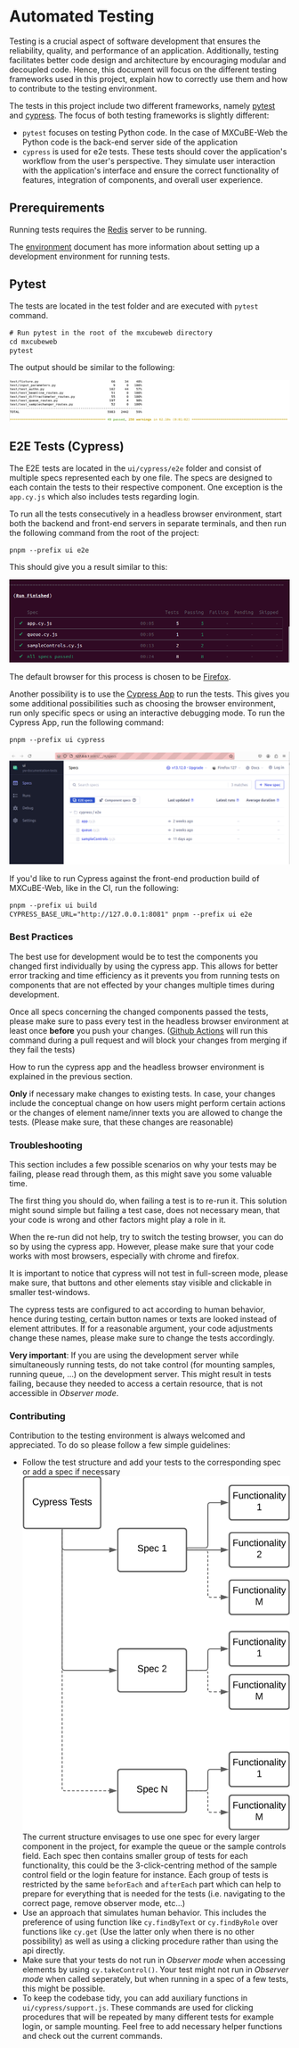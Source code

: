 # Automated Testing

Testing is a crucial aspect of software development that ensures the reliability, quality, and performance of an application. Additionally, testing facilitates better code design and architecture by encouraging modular and decoupled code. Hence, this document will focus on the different testing frameworks used in this project, explain how to correctly use them and how to contribute to the testing environment.

The tests in this project include two different frameworks, namely [pytest](https://pytest.org/) and [cypress](https://www.cypress.io). The focus of both testing frameworks is slightly different:

- `pytest` focuses on testing Python code. In the case of MXCuBE-Web the Python code is the back-end server side of the application
- `cypress` is used for e2e tests. These tests should cover the application's workflow from the user's perspective. They simulate user interaction with the application's interface and ensure the correct functionality of features, integration of components, and overall user experience.

## Prerequirements

Running tests requires the [Redis](https://redis.io/) server to be running.

The [environment](./environment.md) document has more information about setting up a development environment for running tests.

## Pytest

The tests are located in the test folder and are executed with `pytest` command.

```
# Run pytest in the root of the mxcubeweb directory
cd mxcubeweb
pytest
```

The output should be similar to the following:

![pytest](assets/pytest.png)

## E2E Tests (Cypress)

The E2E tests are located in the `ui/cypress/e2e` folder and consist of multiple specs represented each by one file. The specs are designed to each contain the tests to their respective component. One exception is the `app.cy.js` which also includes tests regarding login.

To run all the tests consecutively in a headless browser environment, start both the backend and front-end servers in separate terminals, and then run the following command from the root of the project:

```
pnpm --prefix ui e2e
```

This should give you a result similar to this:

![e2e](assets/e2eTest.png)

The default browser for this process is chosen to be [Firefox](https://www.mozilla.org/en-US/firefox/new/).

Another possibility is to use the [Cypress App](https://www.cypress.io/app) to run the tests. This gives you some additional possibilities such as choosing the browser environment, run only specific specs or using an interactive debugging mode. To run the Cypress App, run the following command:

```
pnpm --prefix ui cypress
```

![cypress_app](assets/cypress_client.png)

If you'd like to run Cypress against the front-end production build of MXCuBE-Web, like in the CI, run the following:

```
pnpm --prefix ui build
CYPRESS_BASE_URL="http://127.0.0.1:8081" pnpm --prefix ui e2e
```

### Best Practices

The best use for development would be to test the components you changed first individually by using the cypress app. This allows for better error tracking and time efficiency as it prevents you from running tests on components that are not effected by your changes multiple times during development.

Once all specs concerning the changed components passed the tests, please make sure to pass every test in the headless browser environment at least once **before** you push your changes. ([Github Actions](https://github.com/features/actions) will run this command during a pull request and will block your changes from merging if they fail the tests)

How to run the cypress app and the headless browser environment is explained in the previous section.

**Only** if necessary make changes to existing tests. In case, your changes include the conceptual change on how users might perform certain actions or the changes of element name/inner texts you are allowed to change the tests. (Please make sure, that these changes are reasonable)

### Troubleshooting

This section includes a few possible scenarios on why your tests may be failing, please read through them, as this might save you some valuable time.

The first thing you should do, when failing a test is to re-run it. This solution might sound simple but failing a test case, does not necessary mean, that your code is wrong and other factors might play a role in it.

When the re-run did not help, try to switch the testing browser, you can do so by using the cypress app. However, please make sure that your code works with most browsers, especially with chrome and firefox.

It is important to notice that cypress will not test in full-screen mode, please make sure, that buttons and other elements stay visible and clickable in smaller test-windows.

The cypress tests are configured to act according to human behavior, hence during testing, certain button names or texts are looked instead of element attributes. If for a reasonable argument, your code adjustments change these names, please make sure to change the tests accordingly.

**Very important**: If you are using the development server while simultaneously running tests, do not take control (for mounting samples, running queue, ...) on the development server. This might result in tests failing, because they needed to access a certain resource, that is not accessible in _Observer mode_.

### Contributing

Contribution to the testing environment is always welcomed and appreciated. To do so please follow a few simple guidelines:

- Follow the test structure and add your tests to the corresponding spec or add a spec if necessary
  ![Structure](assets/cypress_structure.png)
  The current structure envisages to use one spec for every larger component in the project, for example the queue or the sample controls field. Each spec then contains smaller group of tests for each functionality, this could be the 3-click-centring method of the sample control field or the login feature for instance. Each group of tests is restricted by the same `beforEach` and `afterEach` part which can help to prepare for everything that is needed for the tests (i.e. navigating to the correct page, remove observer mode, etc...)
- Use an approach that simulates human behavior. This includes the preference of using function like `cy.findByText` or `cy.findByRole` over functions like `cy.get` (Use the latter only when there is no other possibility) as well as using a clicking procedure rather than using the api directly.
- Make sure that your tests do not run in _Observer mode_ when accessing elements by using `cy.takeControl()`. Your test might not run in _Observer mode_ when called seperately, but when running in a spec of a few tests, this might be possible.
- To keep the codebase tidy, you can add auxiliary functions in `ui/cypress/support.js`. These commands are used for clicking procedures that will be repeated by many different tests for example login, or sample mounting. Feel free to add necessary helper functions and check out the current commands.
